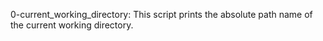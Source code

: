 0-current_working_directory: This script prints the absolute path name of the current working directory.


